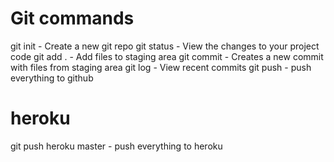 # Git commands

git init - Create a new git repo
git status - View the changes to your project code
git add . - Add files to staging area
git commit - Creates a new commit with files from staging area
git log - View recent commits
git push - push everything to github

# heroku

git push heroku master - push everything to heroku
